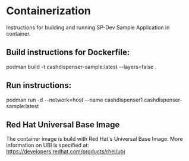 # Containerization

Instructions for building and running SP-Dev Sample Application in container.


## Build instructions for Dockerfile:
podman build -t cashdispenser-sample:latest --layers=false .

## Run instructions:
podman run -d --network=host --name cashdispenser1 cashdispenser-sample:latest

## Red Hat Universal Base Image
The container image is build with Red Hat's Universal Base Image. More information on UBI is specified at:
https://developers.redhat.com/products/rhel/ubi

